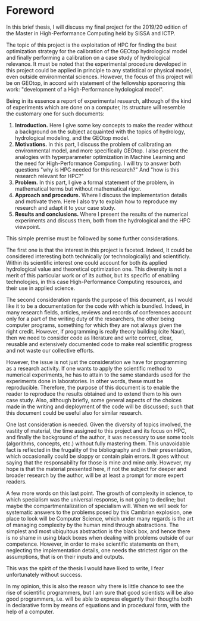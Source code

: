 # Foreword

In this brief thesis, I will discuss my final project for the 2019/20 edition of the Master in High-Performance Computing held by SISSA and ICTP. 

The topic of this project is the exploitation of HPC for finding the best optimization strategy for the calibration of the GEOtop hydrological model and finally performing a calibration on a case study of hydrological relevance. It must be noted that the experimental procedure developed in this project could be applied in principle to any statistical or physical model, even outside environmental sciences. However, the focus of this project will be on GEOtop, in accord with statement of the fellowship sponsoring this work: "development of a High-Performance hydological model".

Being in its essence a report of experimental research, although of the kind of experiments which are done on a computer, its structure will resemble the customary one for such documents:

1. **Introduction.** Here I give some key concepts to make the reader without a background on the subject acquainted with the topics of hydrology, hydrological modeling, and the GEOtop model.
2. **Motivations.** In this part, I discuss the problem of calibrating an environmental model, and more specifically GEOtop. I also  present the analogies with hyperparameter optimization in Machine Learning and the need for High-Performance Computing. I will try to answer both questions "why is HPC needed for this research?" And "how is this research relevant for HPC?"
3. **Problem.** In this part, I give a formal statement of the problem, in mathematical terms but without mathematical rigor.
4. **Approach and procedure.** Where I discuss the implementation details and motivate them. Here I also try to explain how to reproduce my research and adapt it to your case study.
5. **Results and conclusions.** Where I present the results of the numerical experiments and discuss them, both from the hydrological and the HPC viewpoint. 

This simple premise must be followed by some further considerations. 

The first one is that the interest in this project is faceted. Indeed, It could be considered interesting both technically (or technologically) and scientificly. Within its scientific interest one could account for both its applied hydrological value and theoretical optimization one. This diversity is not a merit of this particular work or of its author, but its specific of enabling technologies, in this case High-Performance Computing resources, and their use in applied science. 

The second consideration regards the purpose of this document, as I would like it to be a documentation for the code with which is bundled. Indeed, in many research fields, articles, reviews and records of conferences account only for a part of the writing duty of the researchers, the other being computer programs, something for which they are not always given the right credit. However, if programming is really theory building (cite Naur), then we need to consider code as literature and write correct, clear, reusable and extensively documented code to make real scientific progress and not waste our collective efforts.

However, the issue is not just the consideration we have for programming as a research activity. If one wants to apply the scientific method to numerical experiments, he has to attain to the same standards used for the experiments done in laboratories. In other words, these must be reproducible. Therefore, the purpose of this document is to enable the reader to reproduce the results obtained and to extend them to his own case study. Also, although briefly, some general aspects of the choices made in the writing and deployment of the code will be discussed; such that this document could be useful also for similar research.

One last consideration is needed. Given the diversity of topics involved, the vastity of material, the time assigned to this project and its focus on HPC, and finally the background of the author, it was necessary to _use_ some tools (algorithms, concepts, etc.) without fully mastering them. This unavoidable fact is reflected in the frugality of the bibliography and in their presentation, which occasionally could be sloppy or contain plain errors. It goes without saying that the responsability for those is mine and mine only. However, my hope is that the material presented here, if not the subject for deeper and broader research by the author, will be at least a prompt for more expert readers.

A few more words on this last point. The growth of complexity in science, to which specialism was the universal response, is not going to decline; but maybe the compartmentalization of specialism will. When we will seek for systematic answers to the problems posed by this Cambrian explosion, one place to look will be Computer Science, which under many regards is the art of managing complexity by the human mind through abstractions. The simplest and most ubiquitous abstraction is the black box, and hence there is no shame in using black boxes when dealing with problems outside of our competence. However, in order to make scientific statements on them, neglecting the implementation details, one needs the strictest rigor on the assumptions, that is on their inputs and outputs.

This was the spirit of the thesis I would have liked to write, I fear unfortunately without success.

In my opinion, this is also the reason why there is little chance to see the rise of scientific programmers, but I am sure that good scientists will be also good programmers, i.e. will be able to express elegantly their thougths both in declarative form by means of equations and in procedural form, with the help of a computer.
